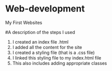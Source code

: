 # Web-development
My First Websites

#A description of the steps I used
1. I created an index file .html
2. I added all the content for the site
3. I created a styling file (that is a .css file)
4. I linked this styling file to my index.html file
5. This also includes adding appropriate classes
